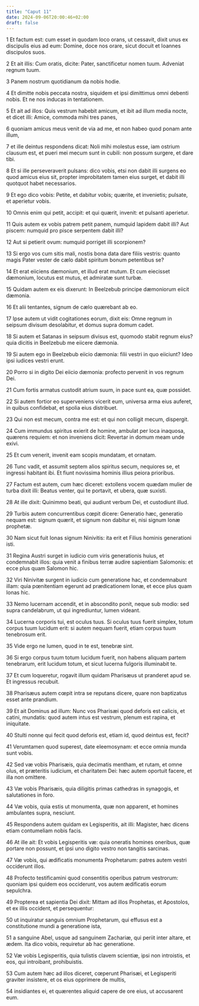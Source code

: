 ```yaml
---
title: "Caput 11"
date: 2024-09-06T20:00:46+02:00
draft: false
---
```



1 Et factum est: cum esset in quodam loco orans, ut cessavit, dixit unus ex discipulis eius ad eum: Domine, doce nos orare, sicut docuit et Ioannes discipulos suos.

2 Et ait illis: Cum oratis, dicite: Pater, sanctificetur nomen tuum. Adveniat regnum tuum.

3 Panem nostrum quotidianum da nobis hodie.

4 Et dimitte nobis peccata nostra, siquidem et ipsi dimittimus omni debenti nobis. Et ne nos inducas in tentationem.

5 Et ait ad illos: Quis vestrum habebit amicum, et ibit ad illum media nocte, et dicet illi: Amice, commoda mihi tres panes,

6 quoniam amicus meus venit de via ad me, et non habeo quod ponam ante illum,

7 et ille deintus respondens dicat: Noli mihi molestus esse, iam ostrium clausum est, et pueri mei mecum sunt in cubili: non possum surgere, et dare tibi.

8 Et si ille perseveraverit pulsans: dico vobis, etsi non dabit illi surgens eo quod amicus eius sit, propter improbitatem tamen eius surget, et dabit illi quotquot habet necessarios.

9 Et ego dico vobis: Petite, et dabitur vobis; quærite, et invenietis; pulsate, et aperietur vobis.

10 Omnis enim qui petit, accipit: et qui quærit, invenit: et pulsanti aperietur.

11 Quis autem ex vobis patrem petit panem, numquid lapidem dabit illi? Aut piscem: numquid pro pisce serpentem dabit illi?

12 Aut si petierit ovum: numquid porriget illi scorpionem?

13 Si ergo vos cum sitis mali, nostis bona data dare filiis vestris: quanto magis Pater vester de cælo dabit spiritum bonum petentibus se?

14 Et erat eiiciens dæmonium, et illud erat mutum. Et cum eiecisset dæmonium, locutus est mutus, et admiratæ sunt turbæ.

15 Quidam autem ex eis dixerunt: In Beelzebub principe dæmoniorum eiicit dæmonia.

16 Et alii tentantes, signum de cælo quærebant ab eo.

17 Ipse autem ut vidit cogitationes eorum, dixit eis: Omne regnum in seipsum divisum desolabitur, et domus supra domum cadet.

18 Si autem et Satanas in seipsum divisus est, quomodo stabit regnum eius? quia dicitis in Beelzebub me eiicere dæmonia.

19 Si autem ego in Beelzebub eiicio dæmonia: filii vestri in quo eiiciunt? Ideo ipsi iudices vestri erunt.

20 Porro si in digito Dei eiicio dæmonia: profecto pervenit in vos regnum Dei.

21 Cum fortis armatus custodit atrium suum, in pace sunt ea, quæ possidet.

22 Si autem fortior eo superveniens vicerit eum, universa arma eius auferet, in quibus confidebat, et spolia eius distribuet.

23 Qui non est mecum, contra me est: et qui non colligit mecum, dispergit.

24 Cum immundus spiritus exierit de homine, ambulat per loca inaquosa, quærens requiem: et non inveniens dicit: Revertar in domum meam unde exivi.

25 Et cum venerit, invenit eam scopis mundatam, et ornatam.

26 Tunc vadit, et assumit septem alios spiritus secum, nequiores se, et ingressi habitant ibi. Et fiunt novissima hominis illius peiora prioribus.

27 Factum est autem, cum hæc diceret: extollens vocem quædam mulier de turba dixit illi: Beatus venter, qui te portavit, et ubera, quæ suxisti.

28 At ille dixit: Quinimmo beati, qui audiunt verbum Dei, et custodiunt illud.

29 Turbis autem concurrentibus cœpit dicere: Generatio hæc, generatio nequam est: signum quærit, et signum non dabitur ei, nisi signum Ionæ prophetæ.

30 Nam sicut fuit Ionas signum Ninivitis: ita erit et Filius hominis generationi isti.

31 Regina Austri surget in iudicio cum viris generationis huius, et condemnabit illos: quia venit a finibus terræ audire sapientiam Salomonis: et ecce plus quam Salomon hic.

32 Viri Ninivitæ surgent in iudicio cum generatione hac, et condemnabunt illam: quia pœnitentiam egerunt ad prædicationem Ionæ, et ecce plus quam Ionas hic.

33 Nemo lucernam accendit, et in abscondito ponit, neque sub modio: sed supra candelabrum, ut qui ingrediuntur, lumen videant.

34 Lucerna corporis tui, est oculus tuus. Si oculus tuus fuerit simplex, totum corpus tuum lucidum erit: si autem nequam fuerit, etiam corpus tuum tenebrosum erit.

35 Vide ergo ne lumen, quod in te est, tenebræ sint.

36 Si ergo corpus tuum totum lucidum fuerit, non habens aliquam partem tenebrarum, erit lucidum totum, et sicut lucerna fulgoris illuminabit te.

37 Et cum loqueretur, rogavit illum quidam Pharisæus ut pranderet apud se. Et ingressus recubuit.

38 Pharisæus autem cœpit intra se reputans dicere, quare non baptizatus esset ante prandium.

39 Et ait Dominus ad illum: Nunc vos Pharisæi quod deforis est calicis, et catini, mundatis: quod autem intus est vestrum, plenum est rapina, et iniquitate.

40 Stulti nonne qui fecit quod deforis est, etiam id, quod deintus est, fecit?

41 Verumtamen quod superest, date eleemosynam: et ecce omnia munda sunt vobis.

42 Sed væ vobis Pharisæis, quia decimatis mentham, et rutam, et omne olus, et præteritis iudicium, et charitatem Dei: hæc autem oportuit facere, et illa non omittere.

43 Væ vobis Pharisæis, quia diligitis primas cathedras in synagogis, et salutationes in foro.

44 Væ vobis, quia estis ut monumenta, quæ non apparent, et homines ambulantes supra, nesciunt.

45 Respondens autem quidam ex Legisperitis, ait illi: Magister, hæc dicens etiam contumeliam nobis facis.

46 At ille ait: Et vobis Legisperitis væ: quia oneratis homines oneribus, quæ portare non possunt, et ipsi uno digito vestro non tangitis sarcinas.

47 Væ vobis, qui ædificatis monumenta Prophetarum: patres autem vestri occiderunt illos.

48 Profecto testificamini quod consentitis operibus patrum vestrorum: quoniam ipsi quidem eos occiderunt, vos autem ædificatis eorum sepulchra.

49 Propterea et sapientia Dei dixit: Mittam ad illos Prophetas, et Apostolos, et ex illis occident, et persequentur:

50 ut inquiratur sanguis omnium Prophetarum, qui effusus est a constitutione mundi a generatione ista,

51 a sanguine Abel, usque ad sanguinem Zachariæ, qui periit inter altare, et ædem. Ita dico vobis, requiretur ab hac generatione.

52 Væ vobis Legisperitis, quia tulistis clavem scientiæ, ipsi non introistis, et eos, qui introibant, prohibuistis.

53 Cum autem hæc ad illos diceret, cœperunt Pharisæi, et Legisperiti graviter insistere, et os eius opprimere de multis,

54 insidiantes ei, et quærentes aliquid capere de ore eius, ut accusarent eum.

